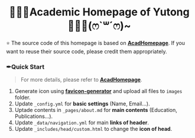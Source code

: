 <h1 align="center">
👨🏻‍🎓Academic Homepage of Yutong👩🏻‍🎓(ෆ`꒳´ෆ)~ 
</h1>

⭐ The source code of this homepage is based on [**AcadHomepage**](https://github.com/RayeRen/acad-homepage.github.io). If you want to reuse their source code, please credit them appropriately.

### ✒Quick Start
> For more details, please refer to [**AcadHomepage**](https://github.com/RayeRen/acad-homepage.github.io).
1. Generate icon using [**favicon-generator**](https://redketchup.io/favicon-generator) and upload all files to `images` folder.
2. Update `_config.yml` for **basic settings** (Name, Email...).
3. Uptade contents in `_pages/about.md` for **main contents** (Education, Publications...).
4. Update `_data/navigation.yml` for main **links of header**.
5. Update `_includes/head/custom.html` to change the **icon of head**.
